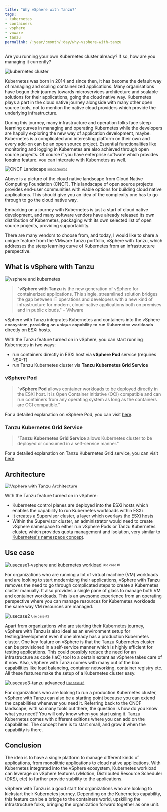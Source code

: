 ```yaml
---
title: "Why vSphere with Tanzu?"
tags:
- kubernetes
- containers
- vsphere
- vmware 
- tanzu
permalink: /:year/:month/:day/why-vsphere-with-tanzu
---
```


Are you running your own Kubernetes cluster already? If so, how are you managing it currently?

![kubernetes cluster](https://user-images.githubusercontent.com/25560159/121776669-c25d8400-cbc0-11eb-9e03-1740919b10f3.png)

Kubernetes was born in 2014 and since then, it has become the default way of managing and scaling containerized applications. Many organisations have begun their journey
towards microservices architecture and scalable solutions for their applications, going the cloud native way. Kubernetes plays a part in the cloud native journey alongside with many other open source tools, not to mention the
native cloud providers which provide the underlying infrastructure. 

During this journey, many infrastructure and operation folks face steep learning curves in managing and operating Kubernetes while the developers are happily exploring
the new way of application development, maybe. Kubernetes is a complicated and interesting platform on their own and every add-on can be an open source project. Essential functionalities like monitoring and 
logging in Kubernetes are also achieved through open source projects. Of course if you have enterprise software which provides logging feature, you can integrate with Kubernetes as well.

![CNCF Landscape](https://user-images.githubusercontent.com/25560159/122045558-7c96fa80-ce10-11eb-9e9f-ed84f217721a.png)
<sub><sup>[Image Source](https://landscape.cncf.io/)

Above is a picture of the cloud native landscape from Cloud Native Computing Foundation (CNCF). This landscape of open source projects 
provides end-user communities with viable options for building cloud native applications. This should give you an idea of the complexity
one has to go through to go the cloud native way. 

Embarking on a journey with Kubernetes is just a start of cloud native development, and many software vendors have already released 
its own distribution of Kubernetes, packaging with its own selected list of open source projects, providing supportability. 

There are many vendors to choose from, and today, I would like to share a unique feature from the VMware Tanzu portfolio, vSphere with Tanzu, which addresses the steep learning curve of Kubernetes from an
infrastructure perspective.

## What is vSphere with Tanzu
![vsphere and kubernetes](https://user-images.githubusercontent.com/25560159/121643488-74635600-cac4-11eb-9d0b-3d502ce9a67a.png)

> "**vSphere with Tanzu** is the new generation of vSphere for containerized applications. This single, streamlined solution bridges the gap between IT operations and developers with a new kind of infrastructure for modern, cloud-native applications both on premises and in public clouds." - VMware

vSphere with Tanzu integrates Kubernetes and containers into the vSphere ecosystem, providing an unique capability to run Kubernetes workloads directly on ESXi hosts.

With the Tanzu feature turned on in vSphere, you can start running Kubernetes in two ways:
* run containers directly in ESXi host via **vSphere Pod** service (requires NSX-T)
* run Tanzu Kubernetes cluster via **Tanzu Kubernetes Grid Service**

### vSphere Pod
> "**vSphere Pod** allows container workloads to be deployed directly in the ESXi host. It is Open Container Initiative (OCI) compatible and can run containers from any operating system as long as the containers are OCI compatible."

For a detailed explanation on vSphere Pod, you can visit [here](https://docs.vmware.com/en/VMware-vSphere/7.0/vmware-vsphere-with-tanzu/GUID-276F809D-2015-4FC6-92D8-8539D491815E.html).

### Tanzu Kubernetes Grid Service
> "**Tanzu Kubernetes Grid Service** allows Kubernetes cluster to be deployed or consumed in a self-service manner."

For a detailed explanation on Tanzu Kubernetes Grid service, you can visit [here](https://docs.vmware.com/en/VMware-vSphere/7.0/vmware-vsphere-with-tanzu/GUID-4D0D375F-C001-4F1D-AAB1-1789C5577A94.html#GUID-4D0D375F-C001-4F1D-AAB1-1789C5577A94).

## Architecture
![Vsphere with Tanzu Architecture](https://user-images.githubusercontent.com/25560159/121887969-0334d480-cd4a-11eb-9f99-18816e7be2eb.png)


With the Tanzu feature turned on in vSphere:
* Kubernetes control planes are deployed into the ESXi hosts which enables the capability to run Kubernetes workloads within ESXi
* It creates a Supervisor cluster, a layer which overlays the ESXi hosts
* Within the Supervisor cluster, an administrator would need to create vSphere namespace to either run vSphere Pods or Tanzu Kubernetes cluster, which provides quota management and isolation, very similar to [Kubernetes's namespace concept](https://kubernetes.io/docs/concepts/overview/working-with-objects/namespaces/).

## Use case
![usecase1-vsphere and kubernetes workload](https://user-images.githubusercontent.com/25560159/122066698-8bd47300-ce25-11eb-805c-2710a9ab3ee0.png)
<sub><sup>Use case #1

For organizations who are running a lot of virtual machine (VM) workloads and are looking to start modernizing their applications, vSphere with Tanzu removes the need to go through complicated steps to create a Kubernetes cluster manually. It also provides a single
pane of glass to manage both VM and container workloads. This is an awesome experience from an operating perspective where you can manage resources for Kubernetes workloads the same way VM resources are managed.


![usecase2](https://user-images.githubusercontent.com/25560159/122068503-0b167680-ce27-11eb-8f14-df59bb3bdffb.png)
<sub><sup>Use case #2

Apart from organizations who are starting their Kubernetes journey, vSphere with Tanzu is also ideal as an environment setup for testing/development even if one already has a production Kubernetes cluster. One key feature on vSphere is that the Tanzu Kubernetes cluster can be provisioned
in a self-service manner which is highly efficient for testing applications. This could possibly reduce the need for an infrastructure as code (IaC) tool to a certain extent as vSphere takes care of it now. Also, vSphere with Tanzu comes with many out of the box capabilities like load balancing, container networking, container registry etc. All these features make the setup of a 
Kubernetes cluster easy.

![usecase3-tanzu advanced](https://user-images.githubusercontent.com/25560159/122068908-5b8dd400-ce27-11eb-8644-59d11576468f.png)
<sub><sup>[Use case #3](https://tanzu.vmware.com/tanzu/advanced)

For organizations who are looking to run a production Kubernetes cluster, vSphere with Tanzu can also be a starting point because you can extend the capabilities whenever you need it. Referring back to the CNCF landscape, with so many tools out there, the question is how do you know what you need? 
You will only know when you start using it. Tanzu Kubernetes comes with different editions where you can add on the capabilities. The concept here is to start small, and grow it when the capability is there.

## Conclusion
The idea is to have a single platform to manage different kinds of applications, from monolithic applications to cloud native
applications. With Kubernetes integrated into the vSphere ecosystem, Kubernetes workload can leverage on vSphere features (vMotion, Distributed Resource Scheduler (DRS), etc) to further provide stability to the applications.

vSphere with Tanzu is a good start for organizations who are looking to kickstart their Kubernetes journey. 
Depending on the Kubernetes capability, this feature can be a bridge to the containers world, upskilling the infrastructure folks, bringing the organization forward together as one unit. 


